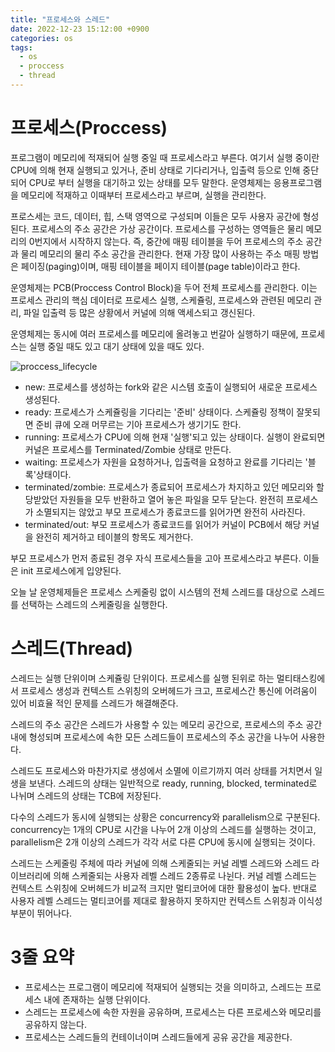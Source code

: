 ```yaml
---
title: "프로세스와 스레드"
date: 2022-12-23 15:12:00 +0900
categories: os
tags:
  - os
  - proccess
  - thread
---
```


# 프로세스(Proccess)

프로그램이 메모리에 적재되어 실행 중일 때 프로세스라고 부른다. 여기서 실행 중이란 CPU에 의해 현재 실행되고 있거나, 준비 상태로 기다리거나,
입출력 등으로 인해 중단되어 CPU로 부터 실행을 대기하고 있는 상태를 모두 말한다. 운영체제는 응용프로그램을 메모리에 적재하고 이때부터 프로세스라고 부르며, 실행을 관리한다.

프로스세는 코드, 데이터, 힙, 스택 영역으로 구성되며 이들은 모두 사용자 공간에 형성된다. 프로세스의 주소 공간은 가상 공간이다. 프로세스를 구성하는 영역들은 물리 메모리의 0번지에서 시작하지 않는다. 즉, 중간에 매핑 테이블을 두어 프로세스의 주소 공간과 물리 메모리의 물리 주소 공간을 관리한다. 현재 가장 많이 사용하는 주소 매핑 방법은 페이징(paging)이며, 매핑 테이블을 페이지 테이블(page table)이라고 한다.

운영체제는 PCB(Proccess Control Block)을 두어 전체 프로세스를 관리한다. 이는 프로세스 관리의 핵심 데이터로 프로세스 실행, 스케쥴링, 프로세스와 관련된 메모리 관리, 파일 입출력 등 많은 상황에서 커널에 의해 액세스되고 갱신된다.

운영체제는 동시에 여러 프로세스를 메모리에 올려놓고 번갈아 실행하기 때문에, 프로세스는 실행 중일 때도 있고 대기 상태에 있을 때도 있다.

![proccess_lifecycle](https://blog.kakaocdn.net/dn/dhDxGX/btqBzPWva39/9qUde3IDh5Q0wOg3Hx9B0K/img.png)

- new: 프로세스를 생성하는 fork와 같은 시스템 호출이 실행되어 새로운 프로세스 생성된다.
- ready: 프로세스가 스케쥴링을 기다리는 '준비' 상태이다. 스케쥴링 정책이 잘못되면 준비 큐에 오래 머무르는 기아 프로세스가 생기기도 한다.
- running: 프로세스가 CPU에 의해 현재 '실행'되고 있는 상태이다. 실행이 완료되면 커널은 프로세스를 Terminated/Zombie 상태로 만든다.
- waiting: 프로세스가 자원을 요청하거나, 입출력을 요청하고 완료를 기다리는 '블록'상태이다.
- terminated/zombie: 프로세스가 종료되어 프로세스가 차지하고 있던 메모리와 할당받았던 자원들을 모두 반환하고 열어 놓은 파일을 모두 닫는다. 완전히 프로세스가 소멸되지는 않았고 부모 프로세스가 종료코드를 읽어가면 완전히 사라진다.
- terminated/out: 부모 프로세스가 종료코드를 읽어가 커널이 PCB에서 해당 커널을 완전히 제거하고 테이블의 항목도 제거한다.

부모 프로세스가 먼저 종료된 경우 자식 프로세스들을 고아 프로세스라고 부른다. 이들은 init 프로세스에게 입양된다.

오늘 날 운영체제들은 프로세스 스케줄링 없이 시스템의 전체 스레드를 대상으로 스레드를 선택하는 스레드의 스케줄링을 실행한다.

# 스레드(Thread)

스레드는 실행 단위이며 스케쥴링 단위이다. 프로세스를 실행 된위로 하는 멀티태스킹에서 프로세스 생성과 컨텍스트 스위칭의 오버헤드가 크고,
프로세스간 통신에 어려움이 있어 비효율 적인 문제를 스레드가 해결해준다.

스레드의 주소 공간은 스레드가 사용할 수 있는 메모리 공간으로, 프로세스의 주소 공간 내에 형성되며 프로세스에 속한 모든 스레드들이 프로세스의 주소 공간을 나누어 사용한다.

스레드도 프로세스와 마찬가지로 생성에서 소멸에 이르기까지 여러 상태를 거치면서 일생을 보낸다. 스레드의 상태는 일반적으로 ready, running, blocked, terminated로 나뉘며 스레드의 상태는 TCB에 저장된다.

다수의 스레드가 동시에 실행되는 상황은 concurrency와 parallelism으로 구분된다. concurrency는 1개의 CPU로 시간을 나누어 2개 이상의 스레드를 실행하는 것이고,
parallelism은 2개 이상의 스레드가 각각 서로 다른 CPU에 동시에 실행되는 것이다.

스레드는 스케줄링 주체에 따라 커널에 의해 스케줄되는 커널 레벨 스레드와 스레드 라이브러리에 의해 스케줄되는 사용자 레벨 스레드 2종류로 나뉜다.
커널 레벨 스레드는 컨텍스트 스위칭에 오버헤드가 비교적 크지만 멀티코어에 대한 활용성이 높다. 반대로 사용자 레벨 스레드는 멀티코어를 제대로 활용하지 못하지만 컨텍스트 스위칭과 이식성 부분이 뛰어나다.

# 3줄 요약

- 프로세스는 프로그램이 메모리에 적재되어 실행되는 것을 의미하고, 스레드는 프로세스 내에 존재하는 실행 단위이다.
- 스레드는 프로세스에 속한 자원을 공유하며, 프로세스는 다른 프로세스와 메모리를 공유하지 않는다.
- 프로세스는 스레드들의 컨테이너이며 스레드들에게 공유 공간을 제공한다.
